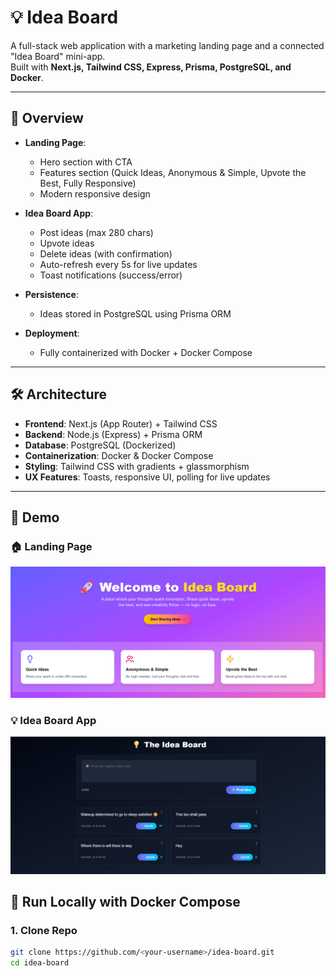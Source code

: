# 💡 Idea Board

A full-stack web application with a marketing landing page and a connected "Idea Board" mini-app.  
Built with **Next.js, Tailwind CSS, Express, Prisma, PostgreSQL, and Docker**.

---

## 🚀 Overview

- **Landing Page**:  
  - Hero section with CTA  
  - Features section (Quick Ideas, Anonymous & Simple, Upvote the Best, Fully Responsive)  
  - Modern responsive design  

- **Idea Board App**:  
  - Post ideas (max 280 chars)  
  - Upvote ideas  
  - Delete ideas (with confirmation)  
  - Auto-refresh every 5s for live updates  
  - Toast notifications (success/error)  

- **Persistence**:  
  - Ideas stored in PostgreSQL using Prisma ORM  

- **Deployment**:  
  - Fully containerized with Docker + Docker Compose  

---

## 🛠 Architecture

- **Frontend**: Next.js (App Router) + Tailwind CSS  
- **Backend**: Node.js (Express) + Prisma ORM  
- **Database**: PostgreSQL (Dockerized)  
- **Containerization**: Docker & Docker Compose  
- **Styling**: Tailwind CSS with gradients + glassmorphism  
- **UX Features**: Toasts, responsive UI, polling for live updates  

---
## 🎥 Demo

### 🏠 Landing Page
![Landing Page](./screenshots/landingpage.png)

### 💡 Idea Board App
![Idea Board](./screenshots/app_page.png)

## 🐳 Run Locally with Docker Compose

### 1. Clone Repo
```bash
git clone https://github.com/<your-username>/idea-board.git
cd idea-board
